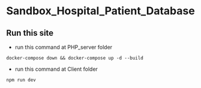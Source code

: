 # Sandbox_Hospital_Patient_Database

## Run this site

- run this command at PHP_server folder
```
docker-compose down && docker-compose up -d --build
```
- run this command at Client folder
```
npm run dev
```